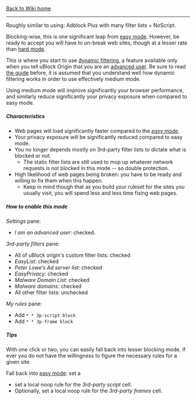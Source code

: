 [Back to Wiki home](https://github.com/gorhill/uBlock/wiki)

***

Roughly similar to using: Adblock Plus with many filter lists + NoScript.

Blocking-wise, this is one significant leap from [easy mode](https://github.com/gorhill/uBlock/wiki/Blocking-mode:-easy-mode). However, be ready to accept you will have to un-break web sites, though at a lesser rate than [hard mode](https://github.com/gorhill/uBlock/wiki/Blocking-mode:-hard-mode).

This is where you start to use [dynamic filtering](https://github.com/gorhill/uBlock/wiki/Dynamic-filtering), a feature available only when you tell uBlock Origin that you are an [advanced user](https://github.com/gorhill/uBlock/wiki/Advanced-user-features). Be sure to read [the guide](https://github.com/gorhill/uBlock/wiki/Dynamic-filtering) before, it is assumed that you understand well how dynamic filtering works in order to use effectively medium mode.

Using medium mode will improve significantly your browser performance, and similarly reduce significantly your privacy exposure when compared to easy mode.

##### Characteristics

- Web pages will load significantly faster compared to the [_easy mode_](https://github.com/gorhill/uBlock/wiki/Blocking-mode:-easy-mode).
- Your privacy exposure will be significantly reduced compared to easy mode.
- You no longer depends mostly on 3rd-party filter lists to dictate what is blocked or not.
    - The static filter lists are still used to mop up whatever network requests is not blocked in this mode -- so double protection.
- High likelihood of web pages being broken: you have to be ready and willing to fix them when this happen.
    - Keep in mind though that as you build your ruleset for the sites you usually visit, you will spend less and less time fixing web pages.

##### How to enable this mode

_Settings_ pane:
- _I am an advanced user_: checked.

_3rd-party filters_ pane:
- All of uBlock origin's custom filter lists: checked
- _EasyList_: checked
- _Peter Lowe’s Ad server list_: checked
- _EasyPrivacy_: checked
- _Malware Domain List‎_: checked
- _Malware domains_: checked
- All other filter lists: unchecked

_My rules_ pane:
- Add `* * 3p-script block`
- Add `* * 3p-frame block`

##### Tips

With one click or two, you can easily fall back into lesser blocking mode, if ever you do not have the willingness to figure the necessary rules for a given site.

Fall back into [easy mode](https://github.com/gorhill/uBlock/wiki/Blocking-mode:-easy-mode): set a 
- set a local noop rule for the _3rd-party script_ cell.
- Optionally, set a local noop rule for the _3rd-party frames_ cell.
